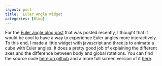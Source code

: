 ```yaml
---
layout: post
title:  Euler Angle Widget
categories: [Blog]
---
```


For the [Euler angle blog post](https://www.sagemotion.com/blog/how-do-euler-angles-work) that was posted recently, I thought that it would be cool to have a way to experience Euler angles more interactively. To this end, I made a little widget with javascript and three.js to animate a cube with Euler angles. It does a pretty good job of explaining the different axes and the difference between body and global rotations. You can find the source code [here on github](https://github.com/RTnhN/Euler-Angle-Widget) and a more full screen version of it [here](https://zachstrout.com/Euler-Angle-Widget/). 

<!--more-->